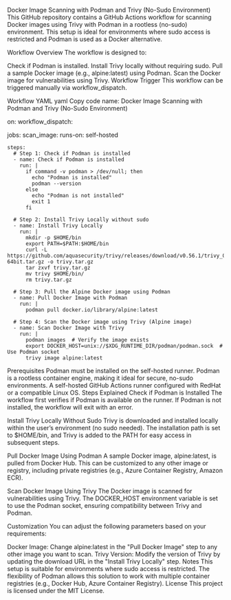 Docker Image Scanning with Podman and Trivy (No-Sudo Environment)
This GitHub repository contains a GitHub Actions workflow for scanning Docker images using Trivy with Podman in a rootless (no-sudo) environment. This setup is ideal for environments where sudo access is restricted and Podman is used as a Docker alternative.

Workflow Overview
The workflow is designed to:

Check if Podman is installed.
Install Trivy locally without requiring sudo.
Pull a sample Docker image (e.g., alpine:latest) using Podman.
Scan the Docker image for vulnerabilities using Trivy.
Workflow Trigger
This workflow can be triggered manually via workflow_dispatch.

Workflow YAML
yaml
Copy code
name: Docker Image Scanning with Podman and Trivy (No-Sudo Environment)

on:
  workflow_dispatch:

jobs:
  scan_image:
    runs-on: self-hosted

    steps:
      # Step 1: Check if Podman is installed
      - name: Check if Podman is installed
        run: |
          if command -v podman > /dev/null; then
            echo "Podman is installed"
            podman --version
          else
            echo "Podman is not installed"
            exit 1
          fi

      # Step 2: Install Trivy Locally without sudo
      - name: Install Trivy Locally
        run: |
          mkdir -p $HOME/bin
          export PATH=$PATH:$HOME/bin
          curl -L https://github.com/aquasecurity/trivy/releases/download/v0.56.1/trivy_0.56.1_Linux-64bit.tar.gz -o trivy.tar.gz
          tar zxvf trivy.tar.gz
          mv trivy $HOME/bin/
          rm trivy.tar.gz

      # Step 3: Pull the Alpine Docker image using Podman
      - name: Pull Docker Image with Podman
        run: |
          podman pull docker.io/library/alpine:latest

      # Step 4: Scan the Docker image using Trivy (Alpine image)
      - name: Scan Docker Image with Trivy
        run: |
          podman images  # Verify the image exists
          export DOCKER_HOST=unix://$XDG_RUNTIME_DIR/podman/podman.sock  # Use Podman socket
          trivy image alpine:latest
Prerequisites
Podman must be installed on the self-hosted runner. Podman is a rootless container engine, making it ideal for secure, no-sudo environments.
A self-hosted GitHub Actions runner configured with RedHat or a compatible Linux OS.
Steps Explained
Check if Podman is Installed
The workflow first verifies if Podman is available on the runner. If Podman is not installed, the workflow will exit with an error.

Install Trivy Locally Without Sudo
Trivy is downloaded and installed locally within the user’s environment (no sudo needed). The installation path is set to $HOME/bin, and Trivy is added to the PATH for easy access in subsequent steps.

Pull Docker Image Using Podman
A sample Docker image, alpine:latest, is pulled from Docker Hub. This can be customized to any other image or registry, including private registries (e.g., Azure Container Registry, Amazon ECR).

Scan Docker Image Using Trivy
The Docker image is scanned for vulnerabilities using Trivy. The DOCKER_HOST environment variable is set to use the Podman socket, ensuring compatibility between Trivy and Podman.

Customization
You can adjust the following parameters based on your requirements:

Docker Image: Change alpine:latest in the "Pull Docker Image" step to any other image you want to scan.
Trivy Version: Modify the version of Trivy by updating the download URL in the "Install Trivy Locally" step.
Notes
This setup is suitable for environments where sudo access is restricted.
The flexibility of Podman allows this solution to work with multiple container registries (e.g., Docker Hub, Azure Container Registry).
License
This project is licensed under the MIT License.
